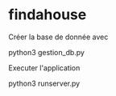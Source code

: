# findahouse

Créer la base de donnée avec 

python3 gestion_db.py

Executer l'application

python3 runserver.py
